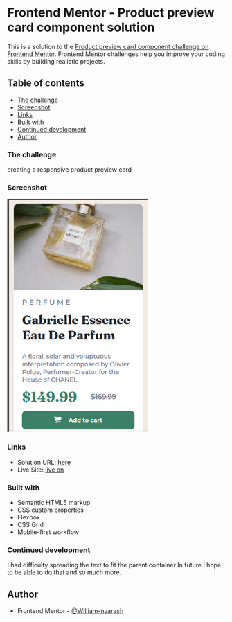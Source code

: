 # Frontend Mentor - Product preview card component solution

This is a solution to the [Product preview card component challenge on Frontend Mentor](https://www.frontendmentor.io/challenges/product-preview-card-component-GO7UmttRfa). Frontend Mentor challenges help you improve your coding skills by building realistic projects. 

## Table of contents
  - [The challenge](#the-challenge)
  - [Screenshot](#screenshot)
  - [Links](#links)
  - [Built with](#built-with)
  - [Continued development](#continued-development)
  - [Author](#author)


### The challenge
creating a responsive product preview card

### Screenshot
![mobile view](./images/Screenshot.png)

### Links

-  Solution URL: [here](https://github.com/William-nyarash/frontend-mentors.git)
- Live Site: [live on](https://product-card-su7z.onrender.com)

### Built with

- Semantic HTML5 markup
- CSS custom properties
- Flexbox
- CSS Grid
- Mobile-first workflow


### Continued development
 I had difficulty spreading the text to fit the parent container
 In future I hope to be able to do that and so much more.
 
## Author
- Frontend Mentor - [@William-nyarash](https://www.frontendmentor.io/profile/william-nyarash)